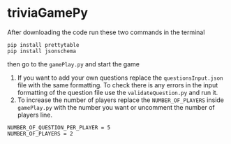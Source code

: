 # triviaGamePy

After downloading the code run these two commands in the terminal

```
pip install prettytable
pip install jsonschema
```

then go to the `gamePlay.py` and start the game

1. If you want to add your own questions replace the `questionsInput.json` file with the same formatting. To check there is any errors in the input formatting of the question file use the `validateQuestion.py` and run it.
2. To increase the number of players replace the `NUMBER_OF_PLAYERS` inside `gamePlay.py` with the number you want or uncomment the number of players line.

```
NUMBER_OF_QUESTION_PER_PLAYER = 5
NUMBER_OF_PLAYERS = 2
```
